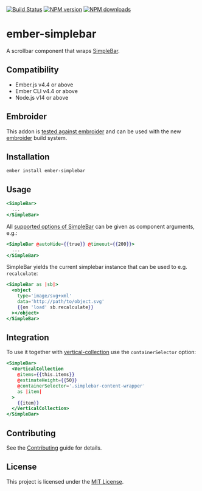 <a href="https://github.com/fpauser/ember-simplebar/actions"><img src="https://github.com/fpauser/ember-simplebar/actions/workflows/ci.yml/badge.svg" alt="Build Status"></a>
<a href="https://npmjs.org/package/ember-simplebar"><img alt="NPM version" src="https://img.shields.io/npm/v/ember-simplebar.svg?style=flat-square" /></a>
<a href="https://npmjs.org/package/ember-simplebar"><img alt="NPM downloads" src="https://img.shields.io/npm/dm/ember-simplebar.svg?style=flat-square"></a>

# ember-simplebar

A scrollbar component that wraps [SimpleBar](https://github.com/Grsmto/simplebar).

## Compatibility

* Ember.js v4.4 or above
* Ember CLI v4.4 or above
* Node.js v14 or above

## Embroider

This addon is [tested against embroider](https://medium.com/@kiwiupover/embroider-preparation-14d59edafc0b) and can be used with the new [embroider](https://github.com/embroider-build/embroider) build system.

## Installation

```
ember install ember-simplebar
```

## Usage

```hbs
<SimpleBar>
  ...
</SimpleBar>
```

All [supported options of SimpleBar](https://github.com/Grsmto/simplebar/blob/master/packages/simplebar/README.md#options) can be given as component arguments, e.g.:

```hbs
<SimpleBar @autoHide={{true}} @timeout={{200}}>
  ...
</SimpleBar>
```

SimpleBar yields the current simplebar instance that can be used to e.g. `recalculate`:

```hbs
<SimpleBar as |sb|>
  <object
    type='image/svg+xml'
    data='http://path/to/object.svg'
    {{on 'load' sb.recalculate}}
  ></object>
</SimpleBar>
```

## Integration

To use it together with [vertical-collection](https://github.com/html-next/vertical-collection) use the `containerSelector` option:

```hbs
<SimpleBar>
  <VerticalCollection
    @items={{this.items}}
    @estimateHeight={{50}}
    @containerSelector='.simplebar-content-wrapper'
    as |item|
  >
    {{item}}
  </VerticalCollection>
</SimpleBar>
```

## Contributing

See the [Contributing](CONTRIBUTING.md) guide for details.

## License

This project is licensed under the [MIT License](LICENSE.md).
